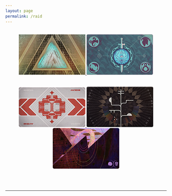 ```yaml
---
layout: page
permalink: /raid
---
```


<body>

<br>

<center><a href="https://idleanimation.com/raid/vaultofglass"><img src="/img/raidbanner/vog.jpg">   </a>
<a href="https://idleanimation.com/raid/lastwish"><img src="/img/raidbanner/lw.png">   </a></center><br><br>
<center><a href="https://idleanimation.com/raid/deepstonecrypt"><img src="/img/raidbanner/dsc.png">   </a>
<a href="https://idleanimation.com/raid/vowofdisciple"><img src="/img/raidbanner/vow.png">   </a>
<a href="https://idleanimation.com/raid/rootofnightmares"><img src="/img/raidbanner/ron.png"></a></center><br><br>
<br>
<hr>
